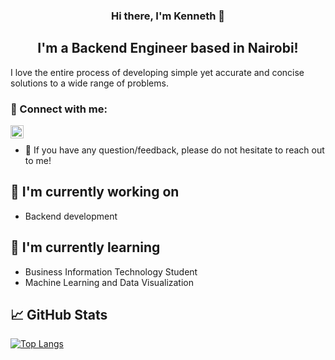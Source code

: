 
<h3 align="center">
Hi there, I'm Kenneth 👋
</h3>

<h2 align="center">
I'm a Backend Engineer based in Nairobi!
</h2> 

I love the entire process of developing simple yet accurate and concise solutions to a wide range of problems.

### 🤝 Connect with me:

<a href="https://www.linkedin.com/in/kenneth-mungai-129301157/"><img align="left" src="https://raw.githubusercontent.com/yushi1007/yushi1007/main/images/linkedin.svg" alt="Yu Shi | LinkedIn" width="21px"/></a>
</br>

- 💬 If you have any question/feedback, please do not hesitate to reach out to me!

## 🔭 I'm currently working on

- Backend development

## 🌱 I'm currently learning

- Business Information Technology Student
- Machine Learning and Data Visualization

## 📈 GitHub Stats 

[![Top Langs](https://github-readme-stats.vercel.app/api/top-langs/?username=ki3ani&layout=compact)](https://github.com/ki3ani)


